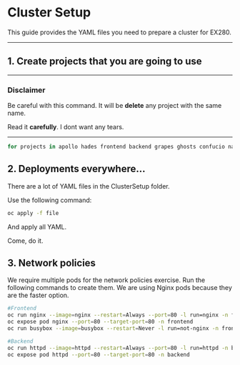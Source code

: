 # Cluster Setup

This guide provides the YAML files you need to prepare a cluster for EX280.

---

## 1. Create projects that you are going to use

---

### Disclaimer

Be careful with this command. It will be **delete** any project with the same name.

Read it **carefully**. I dont want any tears. 

---

```bash
for projects in apollo hades frontend backend grapes ghosts confucio napoleon videoclub duck bull wheel comanche; do oc delete project $projects --ignore-not-found=true && oc new-project $projects;done
```

## 2. Deployments everywhere...

There are a lot of YAML files in the ClusterSetup folder.

Use the following command:

```bash
oc apply -f file
````

And apply all YAML.

Come, do it.

## 3. Network policies

We require multiple pods for the network policies exercise. Run the following commands to create them. We are using Nginx pods because they are the faster option.

```bash
#Frontend
oc run nginx --image=nginx --restart=Always --port=80 -l run=nginx -n frontend
oc expose pod nginx --port=80 --target-port=80 -n frontend
oc run busybox --image=busybox --restart=Never -l run=not-nginx -n frontend -- sleep 3600

#Backend
oc run httpd --image=httpd --restart=Always --port=80 -l run=httpd -n backend
oc expose pod httpd --port=80 --target-port=80 -n backend
```